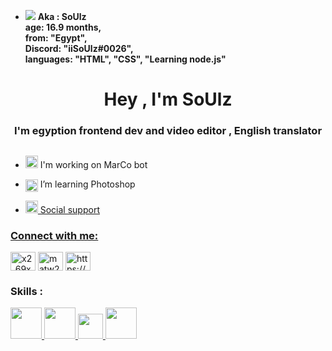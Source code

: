 - <img src="https://cdn.discordapp.com/emojis/944674575667560560.png">  **Aka : SoUlz <br> 
    age: 16.9 months,<br>
    from: "Egypt", <br>
    Discord: "iiSoUlz#0026", <br>
    languages: "HTML", "CSS", "Learning node.js" <br>**


<h1 align="center">Hey , I'm SoUlz</h1>
<h3 align="center">I'm egyption frontend dev and video editor , English translator </h3>


 <p align="left"> <a href="https://twitter.com/" target="blank"><img src="https://img.shields.io/twitter/follow/?logo=twitter&style=for-the-badge" alt="" /></a> </p>

- <p align="left"> <img src="https://cdn.discordapp.com/emojis/944461960160899073.png" alt="SS" height="20" width="20"/> I'm working on MarCo bot <p/>

- <p align="left"> <img align="center" src="https://cdn.discordapp.com/emojis/944449321250717696.png" alt="Ps" height="20" width="20" /> I’m learning Photoshop <p/> 
- <p align="left" > <a href="https://discord.gg/SMfgMXyVHg" target="_blank">  <img src="https://cdn.discordapp.com/emojis/939181111085498459.png" alt="SS" height="20" width="20"/> Social support <p/>  
<h3 align="left">Connect with me:</h3>
<p align="left">
<a href="https://instagram.com/x2_69x" target="blank"><img align="center" src="https://raw.githubusercontent.com/rahuldkjain/github-profile-readme-generator/master/src/images/icons/Social/instagram.svg" alt="x2_69x" height="30" width="40" /></a>
<a href="https://www.youtube.com/c/Souiz Studio" target="blank"><img align="center" src="https://raw.githubusercontent.com/rahuldkjain/github-profile-readme-generator/master/src/images/icons/Social/youtube.svg" alt="matw2a studio" height="30" width="40" /></a>
<a href="https://discord.com/users/779536788058013697" target="blank"><img align="center" src="https://raw.githubusercontent.com/rahuldkjain/github-profile-readme-generator/master/src/images/icons/Social/discord.svg" alt="https://discord.gg/SMfgMXyVHg" height="30" width="40" /></a>
</p>

<h3 align="left">Skills :</h3>
 <a href="https://www.w3schools.com/html/"> <img src="https://is.gd/dJfvXj" width="50px" heigh="50px"> </a>
<a href="https://www.w3schools.com/css/"> <img src="https://is.gd/VXsOoC" width="50px" heigh="50px"> </a>
<a href="https://www.w3schools.com/html/"> <img src="https://is.gd/jVB5yR" width="40px" heigh="40px"> </a>
<a href="https://www.w3schools.com/html/"> <img src="https://is.gd/WMhmtI" width="50px" heigh="50px"> </a>
